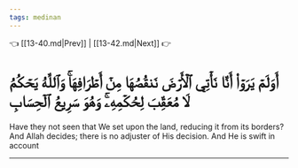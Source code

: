 ```yaml
---
tags: medinan
---
```


👈 [[13-40.md|Prev]] | [[13-42.md|Next]] 👉

# أَوَلَمۡ يَرَوۡاْ أَنَّا نَأۡتِي ٱلۡأَرۡضَ نَنقُصُهَا مِنۡ أَطۡرَافِهَاۚ وَٱللَّهُ يَحۡكُمُ لَا مُعَقِّبَ لِحُكۡمِهِۦۚ وَهُوَ سَرِيعُ ٱلۡحِسَابِ

Have they not seen that We set upon the land, reducing it from its borders? And Allah decides; there is no adjuster of His decision. And He is swift in account

---

